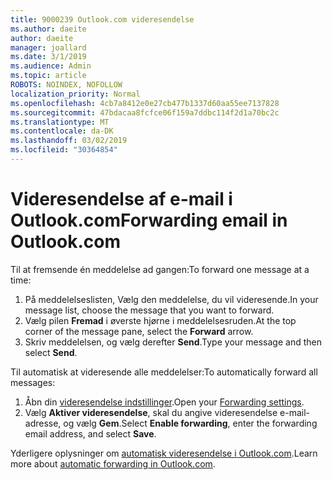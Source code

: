 ```yaml
---
title: 9000239 Outlook.com videresendelse
ms.author: daeite
author: daeite
manager: joallard
ms.date: 3/1/2019
ms.audience: Admin
ms.topic: article
ROBOTS: NOINDEX, NOFOLLOW
localization_priority: Normal
ms.openlocfilehash: 4cb7a8412e0e27cb477b1337d60aa55ee7137828
ms.sourcegitcommit: 47bdacaa8fcfce06f159a7ddbc114f2d1a70bc2c
ms.translationtype: MT
ms.contentlocale: da-DK
ms.lasthandoff: 03/02/2019
ms.locfileid: "30364854"
---
```

# <a name="forwarding-email-in-outlookcom"></a><span data-ttu-id="8485b-102">Videresendelse af e-mail i Outlook.com</span><span class="sxs-lookup"><span data-stu-id="8485b-102">Forwarding email in Outlook.com</span></span>

<span data-ttu-id="8485b-103">Til at fremsende én meddelelse ad gangen:</span><span class="sxs-lookup"><span data-stu-id="8485b-103">To forward one message at a time:</span></span>

1. <span data-ttu-id="8485b-104">På meddelelseslisten, Vælg den meddelelse, du vil videresende.</span><span class="sxs-lookup"><span data-stu-id="8485b-104">In your message list, choose the message that you want to forward.</span></span>
2. <span data-ttu-id="8485b-105">Vælg pilen **Fremad** i øverste hjørne i meddelelsesruden.</span><span class="sxs-lookup"><span data-stu-id="8485b-105">At the top corner of the message pane, select the **Forward** arrow.</span></span>
3. <span data-ttu-id="8485b-106">Skriv meddelelsen, og vælg derefter **Send**.</span><span class="sxs-lookup"><span data-stu-id="8485b-106">Type your message and then select **Send**.</span></span>

<span data-ttu-id="8485b-107">Til automatisk at videresende alle meddelelser:</span><span class="sxs-lookup"><span data-stu-id="8485b-107">To automatically forward all messages:</span></span>

1. <span data-ttu-id="8485b-108">Åbn din [videresendelse indstillinger](https://outlook.live.com/mail/options/mail/forwarding/forwardingOption).</span><span class="sxs-lookup"><span data-stu-id="8485b-108">Open your [Forwarding settings](https://outlook.live.com/mail/options/mail/forwarding/forwardingOption).</span></span>
2. <span data-ttu-id="8485b-109">Vælg **Aktiver videresendelse**, skal du angive videresendelse e-mail-adresse, og vælg **Gem**.</span><span class="sxs-lookup"><span data-stu-id="8485b-109">Select **Enable forwarding**, enter the forwarding email address, and select **Save**.</span></span>

<span data-ttu-id="8485b-110">Yderligere oplysninger om [automatisk videresendelse i Outlook.com](https://support.office.com/article/6246987c-6c8f-4144-b255-14fc07007dad).</span><span class="sxs-lookup"><span data-stu-id="8485b-110">Learn more about [automatic forwarding in Outlook.com](https://support.office.com/article/6246987c-6c8f-4144-b255-14fc07007dad).</span></span>